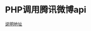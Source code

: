 PHP调用腾讯微博api 
====================

<a href="http://fatesinger.com/tencent-weibo.html" target="_blank">说明地址</a>

